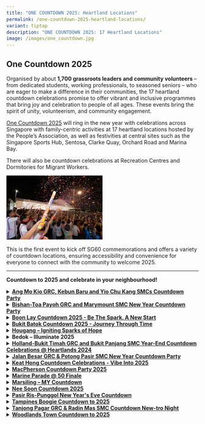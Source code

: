 ```yaml
---
title: "ONE COUNTDOWN 2025: Heartland Locations"
permalink: /one-countdown-2025-heartland-locations/
variant: tiptap
description: "ONE COUNTDOWN 2025: 17 Heartland Locations"
image: /images/one_countdown.jpg
---
```

<h2>One Countdown 2025</h2>
<p>Organised by about <strong>1,700 grassroots leaders and community volunteers </strong>–
from dedicated students, working professionals, to seasoned seniors – who
are eager to make a difference in their communities, the 17 heartland countdown
celebrations promise to offer vibrant and inclusive programmes that bring
joy and celebration to people of all ages. These events bring the spirit
of unity, volunteerism, and community engagement.</p>
<p><a href="https://www.gowhere.gov.sg/onecountdown/" rel="noopener nofollow" target="_blank">One Countdown 2025</a> will
ring in the new year with celebrations across Singapore with family-centric
activities at 17 heartland locations hosted by the People’s Association,
as well as festivities at central sites such as the Singapore Sports Hub,
Sentosa, Clarke Quay, Orchard Road and Marina Bay.</p>
<p>There will also be countdown celebrations at Recreation Centres and Dormitories
for Migrant Workers.</p>
<div class="isomer-image-wrapper">
<img style="width: 50%;" height="auto" width="100%" alt="" src="/images/one_countdown_1.jpg">
</div>
<p>This is the first event to kick off SG60 commemorations and offers a variety
of countdown locations, ensuring accessibility and convenience for everyone
to connect with the community to welcome 2025.</p>
<hr>
<p><strong>Countdown to 2025 and celebrate in your neighbourhood!</strong>
</p>
<div data-type="detailGroup" class="isomer-accordion isomer-accordion-white">
<details class="isomer-details">
<summary><strong><a href="https://www.facebook.com/share/v/15ce1whnPW/" rel="noopener noreferrer nofollow" target="_blank"><u>Ang Mo Kio GRC, Kebun Baru and Yio Chu Kang SMCs Countdown Party</u></a></strong>
</summary>
<div data-type="detailsContent" class="isomer-details-content">
<p><strong>Organiser(s): </strong>Ang Mo Kio GRC and Kebun Baru GROs</p>
<p><strong>Date: </strong>31 Dec 2024</p>
<p><strong>Time:</strong> 9pm to 12.30am</p>
<p><strong>Venue: </strong>Ang Mo Kio Avenue 4, Mayflower Mall, Hardcourt,
Food Centre and Carpark</p>
<p>The celebration will feature a night bazaar offering traditional delights
from various cultures.</p>
<p>Residents can enjoy performances ranging from local singers to an LED
drum showcase. As part of SG60 celebrations, a new song written by a local
songwriter, will be launched for Aljunied GRC and Hougang SMC.&nbsp;</p>
<p>Aljunied and Hougang residents have also come together to fold 2,025 origami
cranes with well-wishes for 2025. As midnight approaches, a video featuring
2,025 wishes from residents will usher in the New Year with a dazzling
fireworks display.ing from local singers to an LED drum showcase. As part
of SG60 celebrations, a new song written by a local songwriter, will be
launched for Aljunied GRC and Hougang SMC.&nbsp;</p>
<p>Aljunied and Hougang residents have also come together to fold 2,025 origami
cranes with well-wishes for 2025. As midnight approaches, a video featuring
2,025 wishes from residents will usher in the New Year with a dazzling
fireworks display.</p>
</div>
</details>
<details class="isomer-details">
<summary><strong><u>Bishan-Toa Payoh GRC and Marymount SMC New Year Countdown Party</u></strong>
</summary>
<div data-type="detailsContent" class="isomer-details-content">
<p><strong>Organiser(s): </strong>Bishan-Toa Payoh GRC / Marymount GROs</p>
<p><strong>Date: </strong>31 Dec 2024</p>
<p><strong>Time:</strong> 5pm to 12.30am</p>
<p><strong>Venue:</strong> Bishan Active Park, Bishan Street 23</p>
<p>The celebration will feature local sports heroes and homegrown talent.
The Lion City Sailors FC, currently leading the S-league, will meet and
greet participants, networking with Pesta Sukan Community Championship
winners, Team ‘Last Minute’ from Toa Payoh Central.</p>
<p>'Bishan-Toa Payoh &amp; Marymount's Got Talent’ will showcase local artists,
including Marymount's Hiran Raj, a passionate rapper with five years of
performance experience.</p>
<p>A spectacular fireworks display will light up the night sky while residents
welcome the New Year with their families and friends.</p>
</div>
</details>
<details class="isomer-details">
<summary><strong><a href="https://www.facebook.com/share/p/1AxL2Y2aJA/?mibextid=WC7FNe" rel="noopener nofollow" target="_blank">Boon Lay Countdown 2025 - Be The Spark. A New Start</a></strong>
</summary>
<div data-type="detailsContent" class="isomer-details-content">
<p><strong>Organiser(s): </strong>Boon Lay GROs</p>
<p><strong>Date: </strong>31 Dec 2024</p>
<p><strong>Time:</strong> 7pm to 12.15am</p>
<p><strong>Venue:</strong> Hardcourt in front of Blk 215 Boon Lay Place</p>
<p>Themed "Be The Spark. A New Start”, event highlights include a Singapore
Book of Records attempt with 3,000 LED clappers lit during the fireworks
display and activities like Friendzone conversations and a photo wall for
reflections on 2024 and aspirations for 2025.</p>
<p>About 100 River Valley High School students will be involved as planners
and facilitators for the event, and they will manage 10 engagement booths
across two of the four event zones. Student volunteers will also assist
mobility-challenged seniors to join in the countdown celebration.</p>
</div>
</details>
<details class="isomer-details">
<summary><strong><a href="https://www.facebook.com/share/p/17mSzmyrWM/?mibextid=WC7FNe" rel="noopener noreferrer nofollow" target="_blank"><u>Bukit Batok Countdown 2025 - Journey Through Time</u></a></strong>
</summary>
<div data-type="detailsContent" class="isomer-details-content">
<p><strong>Organiser(s): </strong>Bukit Batok GROs</p>
<p><strong>Date: </strong>31 Dec 2024</p>
<p><strong>Time:</strong> 6pm to 12.15am</p>
<p><strong>Venue:</strong> Bukit Batok – Sky Peak Central Garden</p>
<p>The event will feature a 'Journey Through Time' countdown celebration
spanning five decades. There will be nostalgic elements in fashion, food,
technology, toys, and music, including retro snack booths, era-specific
photobooth, classic game stations, and multi-racial performances. Residents
are encouraged to come dressed in fashion of their favourite era to celebrate
the New Year.</p>
<p>Residents can also look forward to a drone show, food trucks, carnival
games and live performances by busker Jeff Ng, The ETC, and DJ Hojyn.</p>
<p>A Time Capsule will preserve 2024's top trending items for future display
at the new Bukit Batok CC.</p>
</div>
</details>
<details class="isomer-details">
<summary><strong><a href="https://www.facebook.com/share/v/1EbvPSDUu5/?mibextid=WC7FNe" rel="noopener nofollow" target="_blank">Hougang – Igniting Sparks of Hope</a></strong>
</summary>
<div data-type="detailsContent" class="isomer-details-content">
<p><strong>Organiser(s): </strong>Aljunied GRC and Hougang GROs</p>
<p><strong>Date: </strong>31 Dec 2024</p>
<p><strong>Time:</strong> 10pm to 12.30am</p>
<p><strong>Venue:</strong> Hougang – Open field beside Hougang MRT Exit C</p>
<p>The celebration will feature a night bazaar offering traditional delights
from various cultures.</p>
<p>Residents can enjoy performances ranging from local singers to an LED
drum showcase. As part of SG60 celebrations, a new song written by a local
songwriter, will be launched for Aljunied GRC and Hougang SMC.&nbsp;</p>
<p>Aljunied and Hougang residents have also come together to fold 2,025 origami
cranes with well-wishes for 2025. As midnight approaches, a video featuring
2,025 wishes from residents will usher in the New Year with a dazzling
fireworks display.</p>
</div>
</details>
<details class="isomer-details">
<summary><strong>Bedok – Illuminate 2025</strong>
</summary>
<div data-type="detailsContent" class="isomer-details-content">
<p><strong>Organiser(s): </strong>East Coast GRC GROs</p>
<p><strong>Date: </strong>31 Dec 2024</p>
<p><strong>Time:</strong> 8pm to 12.15am</p>
<p><strong>Venue:</strong> Bedok Stadium, 1 Bedok North Street 2</p>
<p>Residents can look forward to a nostalgic yet forward-looking New Year's
Eve celebration at the Bedok Stadium. The event will feature a Time Capsule
Monument where young residents pen dreams to their future selves, while
older generations write heartfelt messages to the youth.</p>
<p>Other highlights include a fireworks display and renowned graffiti artist,
Zero, leading the creation of a community artwork.</p>
</div>
</details>
<details class="isomer-details">
<summary><strong><a href="https://www.facebook.com/share/p/19TzKYdDUC/?mibextid=WC7FNe" rel="noopener noreferrer nofollow" target="_blank"><u>Holland-Bukit Timah GRC and Bukit Panjang SMC Year-End Countdown Celebrations @ Heartlands 2024</u></a></strong>
</summary>
<div data-type="detailsContent" class="isomer-details-content">
<p><strong>Organiser(s): </strong>Holland-Bukit Timah GRC and Bukit Panjang
GROs</p>
<p><strong>Date: </strong>31 Dec 2024</p>
<p><strong>Time:</strong> 9pm to 12.30am</p>
<p><strong>Venue:</strong> Bukit Panjang – Senja-Cashew CC</p>
<p>Residents can look forward to movie screenings and live band performances
by The ETC &amp; Friends, Yokez x The Nobodies, and itsLawLeePop, along
with a lively dance party for seniors to enjoy.</p>
<p>Families can have fun with bouncy castles, carnival games, and food stations.
In a dazzling display of unity, 2,025 residents will light up the sky with
LED wristbands, accompanied by a captivating drone show.</p>
</div>
</details>
<details class="isomer-details">
<summary><strong><a href="https://www.facebook.com/share/p/17s5w15GjT/?mibextid=WC7FNe" rel="noopener noreferrer nofollow" target="_blank"><u>Jalan Besar GRC &amp; Potong Pasir SMC New Year Countdown Party</u></a></strong>
</summary>
<div data-type="detailsContent" class="isomer-details-content">
<p><strong>Organiser(s): </strong>Jalan Besar GRC and Potong Pasir GROs</p>
<p><strong>Date: </strong>31 Dec 2024</p>
<p><strong>Time:</strong> 8.30pm to 12.15am</p>
<p><strong>Venue:</strong> Jalan Besar – Spaces around People’s Association
Headquarters</p>
<p>Residents can look forward to a celebration of Singapore's 60-year journey,
highlighting the nation’s evolution, resilience, and aspirations for the
future.</p>
<p>The event will feature laser show projections on the People’s Association
Headquarters facade, narrating key milestones in Singapore’s transformation.
The vibrant LED Experience Corner will showcase a Neon Mural Wall co-created
by resident volunteers and NAFA students.</p>
<p>Aligned with the event’s theme "Towards a Brighter Tomorrow", residents
will wave 2,025 star-shaped light sticks, symbolising hope and unity to
welcome the New Year. The countdown will culminate in a drone show that
lights up the night sky, accompanied by live performances from Didicazli
and The ETC.</p>
</div>
</details>
<details class="isomer-details">
<summary><strong><a href="https://www.facebook.com/share/p/1DdmoNnwJj/?mibextid=WC7FNe" rel="noopener noreferrer nofollow" target="_blank"><u>Keat Hong Countdown Celebrations - Vibe Into 2025</u></a></strong>
</summary>
<div data-type="detailsContent" class="isomer-details-content">
<p><strong>Organiser(s): </strong>Keat Hong GROs</p>
<p><strong>Date: </strong>31 Dec 2024</p>
<p><strong>Time:</strong> 8pm to 12.15am</p>
<p><strong>Venue:</strong> Choa Chu Kang – Hardcourt beside Concord Primary
School</p>
<p>The celebration will feature live performances by Monty Crew, Angel Vaishilee
and Ryan Sufiyan.</p>
<p>Led by community volunteers, the "SG60 Tapestry of Hope" initiative will
be launched to encourage 2,025 residents to contribute well-wishes for
Singapore's 60<sup>th </sup>birthday.</p>
<p>The highlight of the night will be a community volunteer-coordinated New
Year's Eve Balloon Drop, where residents' hopes for 2025 will be screened
on the LED screen, as well as a display of fireworks at midnight.</p>
</div>
</details>
<details class="isomer-details">
<summary><strong><a href="https://www.facebook.com/share/p/188HQivKYB/?mibextid=WC7FNe" rel="noopener noreferrer nofollow" target="_blank"><u>MacPherson Countdown Party 2025</u></a></strong>
</summary>
<div data-type="detailsContent" class="isomer-details-content">
<p><strong>Organiser(s): </strong>MacPherson CCC</p>
<p><strong>Date: </strong>31 Dec 2024</p>
<p><strong>Time:</strong> 8pm to 12.30am</p>
<p><strong>Venue:</strong> MacPherson – Hardcourt opposite Macpherson CC</p>
<p>The event will kick off with the spectacular "Street-Up Up Ceremony",
illuminating Circuit Road from New Year's Eve through Chinese New Year.</p>
<p>Residents of all ages can look forward to a child-friendly bubble show,
carnival rides, performances by artists including Bonnie Loo, Patrica Mok,
Tallin Ang, Lennerd Lim at the countdown celebration.</p>
<p>Residents will also be treated to a dazzling fireworks display while ringing
in the New Year.</p>
</div>
</details>
<details class="isomer-details">
<summary><strong><a href="https://www.facebook.com/share/p/17dvxW8zAz/?mibextid=WC7FNe" rel="noopener noreferrer nofollow" target="_blank"><u>Marine Parade @ 50 Finale</u></a></strong>
</summary>
<div data-type="detailsContent" class="isomer-details-content">
<p><strong>Organiser(s): </strong>Marine Parade CCC</p>
<p><strong>Date: </strong>31 Dec 2024</p>
<p><strong>Time:</strong> 10pm to 12.15am</p>
<p><strong>Venue:</strong> Marine Parade – Hardcourt in front of Blk 46 Marine
Crescent</p>
<p>The celebration will feature the grand finale to the year-long "My Marine
Parade" project, celebrating the rich tapestry of community stories. The
event features an exhibition and bazaar showcasing resident narratives
collected throughout the year via social media and launch events. Visitors
will be treated to a variety display of photos, videos, and stories that
vividly bring Marine Parade's past and present to life.</p>
<p>Other programme highlights include carnival games and stage performances.
The community can look forward to celebrating the New Year with a dazzling
fireworks display lighting up the night sky.</p>
</div>
</details>
<details class="isomer-details">
<summary><strong><a href="https://www.facebook.com/share/p/1BEMQFxCdt/?mibextid=WC7FNe" rel="noopener nofollow" target="_blank">Marsiling – MY Countdown</a></strong>
</summary>
<div data-type="detailsContent" class="isomer-details-content">
<p><strong>Organiser(s): </strong>Marsiling-Yew Tee GRC GROs</p>
<p><strong>Date: </strong>31 Dec 2024</p>
<p><strong>Time:</strong> 8pm to 12.30am</p>
<p><strong>Venue:</strong> Marsiling – Woodlands Stadium</p>
<p>The event will feature a pop-up musical instrument exhibition, showcasing
at least 15 traditional instruments from our multicultural community. Residents
will have the opportunity to explore and try these instruments.</p>
<p>Volunteers from the Marsiling Chinese Orchestra, Marsiling MAEC Interest
Group Kompang Anang Sukma, and NUS Indian Instrumental Ensemble will showcase
the vibrant flavours of diverse musical heritages through live demonstrations.
Residents will also have the chance to sign up and express their interest
in joining these interest groups.</p>
<p>There will be live performances by artistes including Joanna Dong, Shigga
Shay, Maia Lee, and Ben Hum.</p>
<p>Families can enjoy carnival games and bouncy castles while residents can
ring in the New Year with a spectacular fireworks display.</p>
</div>
</details>
<details class="isomer-details">
<summary><strong><a href="https://www.facebook.com/share/p/15UEW752Qe/?mibextid=WC7FNe" rel="noopener noreferrer nofollow" target="_blank"><u>Nee Soon Countdown 2025</u></a></strong>
</summary>
<div data-type="detailsContent" class="isomer-details-content">
<p><strong>Organiser(s): </strong>Nee Soon GRC GROs</p>
<p><strong>Date: </strong>31 Dec 2024</p>
<p><strong>Time:</strong> 8.30pm to 12.30am</p>
<p><strong>Venue:</strong> Nee Soon – Open field next to Futsal Arena @ Yishun</p>
<p>Both children and adults can look forward to painting murals or contributing
to a giant community canvas at the “Glow Up” zone which will showcase Nee
Soon's iconic structures and timeline.</p>
<p>Residents will get to interact with a Media Art Installation Wall where
they can activate pre-programmed animations through touch, offering an
engaging, hands-on exploration of Nee Soon's past, present, and future.</p>
<p>There will be a drone show, carnival rides and games, live performances
by JumpStart, 53A, Huda, and Stephen Zechariah, as well as a fireworks
display to usher in the New Year.&nbsp;</p>
</div>
</details>
<details class="isomer-details">
<summary><strong><a href="https://www.facebook.com/share/r/1BSWroTQgj/?mibextid=WC7FNe" rel="noopener noreferrer nofollow" target="_blank"><u>Pasir Ris-Punggol New Year's Eve Countdown</u></a></strong>
</summary>
<div data-type="detailsContent" class="isomer-details-content">
<p><strong>Organiser(s): </strong>Punggol Town GROs</p>
<p><strong>Date: </strong>31 Dec 2024</p>
<p><strong>Time:</strong> 8.30pm to 12.10am</p>
<p><strong>Venue:</strong> Punggol West – Punggol West Community Square (hardcourt
beside Blk 218 Sumang Walk)</p>
<p>The event will kick off with a Starlit Family Picnic, bringing together
families under the night sky.</p>
<p>Residents can enjoy performances by The Pyro Guy and live music from Substation
and T’ang Quartet.</p>
<p>Families can look forward to magic shows, game and craft booths, bouncy
castles, and a dazzling fireworks display for a night of fun-filled entertainment.</p>
</div>
</details>
<details class="isomer-details">
<summary><strong><u>Tampines Boogie Countdown to 2025</u></strong>
</summary>
<div data-type="detailsContent" class="isomer-details-content">
<p><strong>Organiser(s):</strong> Tampines GRC GROs</p>
<p><strong>Date: </strong>31 Dec 2024</p>
<p><strong>Time:</strong> 10pm to 12.30am</p>
<p><strong>Venue:</strong> Tampines – Our Tampines Hub and Tampines Central
Park</p>
<p>The celebration will feature diverse activities for all ages. There will
be a pledge wall where residents can pen down their pledges on what they
will do for Singapore in the year of SG60.</p>
<p>A skating rink will add fun and inter-activity, including one with participants
forming '2025' figures to welcome the New Year.</p>
<p>The event's highlight features a K-pop Random Dance at Festive Plaza,
led by dance interest groups in Tampines, where nearly 3,000 residents
will dance their way into 2025 with a fireworks display at midnight capping
off the celebrations.</p>
</div>
</details>
<details class="isomer-details">
<summary><strong><a href="https://www.facebook.com/share/v/1Di6GWGNnK/?mibextid=WC7FNe" rel="noopener noreferrer nofollow" target="_blank"><u>Tanjong Pagar GRC &amp; Radin Mas SMC Countdown New-tro Night</u></a></strong>
</summary>
<div data-type="detailsContent" class="isomer-details-content">
<p><strong>Organiser(s):</strong> Tanjong Pagar GRC and Radin Mas GROs</p>
<p><strong>Date: </strong>31 Dec 2024</p>
<p><strong>Time:</strong> 9.30pm to 12.30am</p>
<p><strong>Venue:</strong> Queenstown - Margaret Market, Margaret Drive Hawker
and void decks of Block 33 – 37 Margaret Drive HDB</p>
<p>The event will feature a "Walk Down Memory Lane" showcasing the residential
transformation of Queenstown and collaborative art activities by PAssionArts.</p>
<p>It will also honour the Merdeka Generation – 10 seniors will receive special
invitations to ride to the event in vintage cars.</p>
<p>A community-driven art piece using quilling materials, created by residents
which symbolises the spirit of community participation, will be showcased
at the celebration. This artwork reflects the diverse and vibrant tapestry
of Queenstown, brought to life through collective effort.</p>
<p>Other highlights include a drone show and multi-cultural performances
by various cultural groups.</p>
</div>
</details>
<details class="isomer-details">
<summary><strong><u>Woodlands Town Countdown to 2025</u></strong>
</summary>
<div data-type="detailsContent" class="isomer-details-content">
<p><strong>Organiser(s):</strong> Woodands CCC, Admiralty CCC and Sembawang
West CCC</p>
<p><strong>Date: </strong>31 Dec 2024</p>
<p><strong>Time:</strong> 9pm to 12.15am</p>
<p><strong>Venue:</strong> Woodlands – Spectra Secondary School and Woodlands
Drive 64</p>
<p>The open-air celebration will feature vibrant music, street performers,
and pop-up stalls, creating a festive atmosphere for all ages. Families
can enjoy dedicated kid-friendly zones with bouncy castles and games.</p>
<p>Residents, including students and community partners, will perform music,
dance, and cultural acts.</p>
<p>The event will highlight local entrepreneurship, with home-based businesses
offering artisanal goods ranging from pastries to handcrafted accessories.</p>
<p>The night will conclude with a dazzling fireworks display, bringing everyone
together to ring in the New Year.</p>
</div>
</details>
</div>
<p></p>